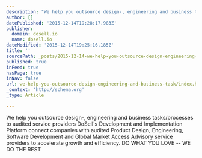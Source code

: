 ```yaml
---
description: "We help you outsource design-, engineering and business tasks/processes to audited service providers \_ \_ DoSell’s Development and Implementation Platform connec"
author: []
datePublished: '2015-12-14T19:28:17.983Z'
publisher:
  domain: dosell.io
  name: dosell.io
dateModified: '2015-12-14T19:25:16.185Z'
title: ''
sourcePath: _posts/2015-12-14-we-help-you-outsource-design-engineering-and-business-task.md
published: true
inFeed: true
hasPage: true
inNav: false
url: we-help-you-outsource-design-engineering-and-business-task/index.html
_context: 'http://schema.org'
_type: Article

---
```

We help you outsource design-, engineering and business tasks/processes to audited service providers     DoSell's Development and Implementation Platform connect companies with audited Product Design, Engineering, Software Development and Global Market Access Advisory service providers to accelerate growth and efficiency.     DO WHAT YOU LOVE -- WE DO THE REST